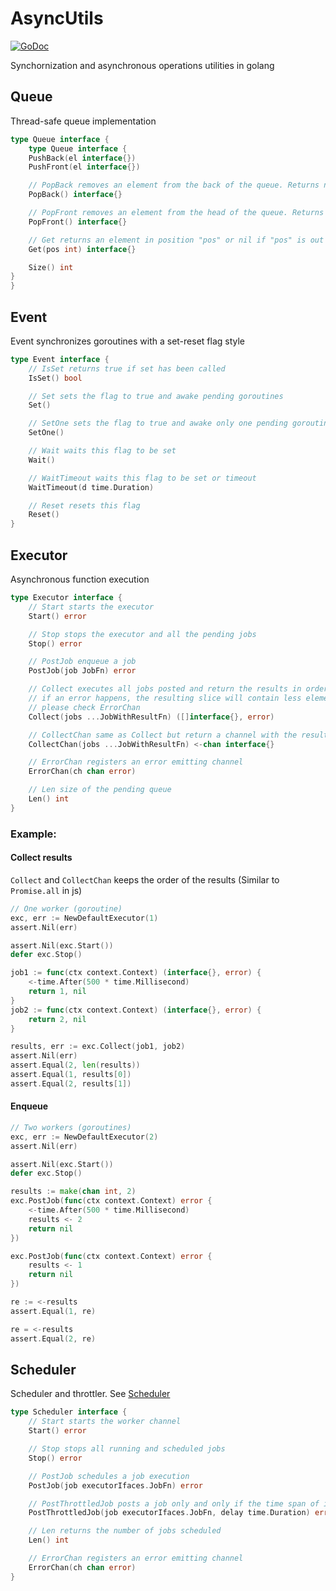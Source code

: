 # AsyncUtils

[![GoDoc](https://godoc.org/github.com/GustavoKatel/asyncutils?status.svg)](https://godoc.org/github.com/GustavoKatel/asyncutils)

Synchornization and asynchronous operations utilities in golang

## Queue

Thread-safe queue implementation

```go
type Queue interface {
	type Queue interface {
	PushBack(el interface{})
	PushFront(el interface{})

	// PopBack removes an element from the back of the queue. Returns nil if queue is empty
	PopBack() interface{}

	// PopFront removes an element from the head of the queue. Returns nil if queue is empty
	PopFront() interface{}

	// Get returns an element in position "pos" or nil if "pos" is out of bounds
	Get(pos int) interface{}

	Size() int
}
}
```

## Event

Event synchronizes goroutines with a set-reset flag style

```go
type Event interface {
	// IsSet returns true if set has been called
	IsSet() bool

	// Set sets the flag to true and awake pending goroutines
	Set()

	// SetOne sets the flag to true and awake only one pending goroutines
	SetOne()

	// Wait waits this flag to be set
	Wait()

	// WaitTimeout waits this flag to be set or timeout
	WaitTimeout(d time.Duration)

	// Reset resets this flag
	Reset()
}
```

## Executor

Asynchronous function execution

```go
type Executor interface {
	// Start starts the executor
	Start() error

	// Stop stops the executor and all the pending jobs
	Stop() error

	// PostJob enqueue a job
	PostJob(job JobFn) error

	// Collect executes all jobs posted and return the results in order
	// if an error happens, the resulting slice will contain less elements than jobs
	// please check ErrorChan
	Collect(jobs ...JobWithResultFn) ([]interface{}, error)

	// CollectChan same as Collect but return a channel with the results
	CollectChan(jobs ...JobWithResultFn) <-chan interface{}

	// ErrorChan registers an error emitting channel
	ErrorChan(ch chan error)

	// Len size of the pending queue
	Len() int
}
```

### Example:

#### Collect results

`Collect` and `CollectChan` keeps the order of the results (Similar to `Promise.all` in js)

```go
// One worker (goroutine)
exc, err := NewDefaultExecutor(1)
assert.Nil(err)

assert.Nil(exc.Start())
defer exc.Stop()

job1 := func(ctx context.Context) (interface{}, error) {
    <-time.After(500 * time.Millisecond)
    return 1, nil
}
job2 := func(ctx context.Context) (interface{}, error) {
    return 2, nil
}

results, err := exc.Collect(job1, job2)
assert.Nil(err)
assert.Equal(2, len(results))
assert.Equal(1, results[0])
assert.Equal(2, results[1])
```

#### Enqueue

```go
// Two workers (goroutines)
exc, err := NewDefaultExecutor(2)
assert.Nil(err)

assert.Nil(exc.Start())
defer exc.Stop()

results := make(chan int, 2)
exc.PostJob(func(ctx context.Context) error {
    <-time.After(500 * time.Millisecond)
    results <- 2
    return nil
})

exc.PostJob(func(ctx context.Context) error {
    results <- 1
    return nil
})

re := <-results
assert.Equal(1, re)

re = <-results
assert.Equal(2, re)
```

## Scheduler

Scheduler and throttler. See [Scheduler](https://github.com/GustavoKatel/asyncutils/blob/master/scheduler/README.md)
```go
type Scheduler interface {
	// Start starts the worker channel
	Start() error

	// Stop stops all running and scheduled jobs
	Stop() error

	// PostJob schedules a job execution
	PostJob(job executorIfaces.JobFn) error

	// PostThrottledJob posts a job only and only if the time span of its last execution was greater than "duration"
	PostThrottledJob(job executorIfaces.JobFn, delay time.Duration) error

	// Len returns the number of jobs scheduled
	Len() int

	// ErrorChan registers an error emitting channel
	ErrorChan(ch chan error)
}
```